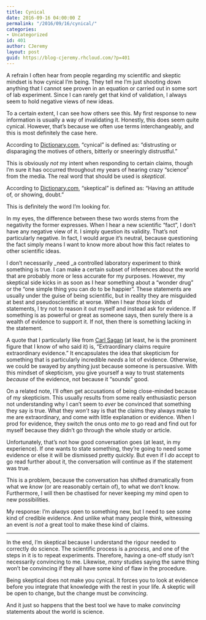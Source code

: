 ```yaml
---
title: Cynical
date: 2016-09-16 04:00:00 Z
permalink: "/2016/09/16/cynical/"
categories:
- Uncategorized
id: 401
author: CJeremy
layout: post
guid: https://blog-cjeremy.rhcloud.com/?p=401
---
```


A refrain I often hear from people regarding my scientific and skeptic mindset is how cynical I&#8217;m being. They tell me I&#8217;m just shooting down anything that I cannot see proven in an equation or carried out in some sort of lab experiment. Since I can rarely get that kind of validation, I always seem to hold negative views of new ideas.

To a certain extent, I can see how others see this. My first response to new information is usually a way of invalidating it. Honestly, this does seem quite cynical. However, that&#8217;s because we often use terms interchangeably, and this is most definitely the case here.

According to [Dictionary.com](http://www.dictionary.com/browse/cynical?s=t), &#8220;cynical&#8221; is defined as: &#8220;distrusting or disparaging the motives of others, bitterly or sneeringly distrustful.&#8221;

This is obviously _not_ my intent when responding to certain claims, though I&#8217;m sure it has occurred throughout my years of hearing crazy &#8220;science&#8221; from the media. The real word that should be used is _skeptical_.

According to [Dictionary.com](http://www.dictionary.com/browse/skeptical?s=t), &#8220;skeptical&#8221; is defined as: &#8220;Having an attitude of, or showing, doubt.&#8221;

This is definitely the word I&#8217;m looking for.

In my eyes, the difference between these two words stems from the negativity the former expresses. When I hear a new scientific &#8220;fact&#8221;, I don&#8217;t have any negative view of it. I simply question its validity. That&#8217;s not particularly negative. In fact, I would argue it&#8217;s neutral, because questioning the fact simply means I want to know more about how this fact relates to other scientific ideas.

I don&#8217;t necessarily _need _a controlled laboratory experiment to think something is true. I can make a certain subset of inferences about the world that are probably more or less accurate for my purposes. However, my skeptical side kicks in as soon as I hear something about a &#8220;wonder drug&#8221; or the &#8220;one simple thing you can do to be happier&#8221;. These statements are usually under the guise of being scientific, but in reality they are misguided at best and pseudoscientific at worse. When I hear _those_ kinds of statements, I try not to reason it out myself and instead ask for evidence. If something is as powerful or great as someone says, then surely there is a wealth of evidence to support it. If not, then there is something lacking in the statement.

A quote that I particularly like from [Carl Sagan](http://www.goodreads.com/quotes/50379-extraordinary-claims-require-extraordinary-evidence) (at least, he is the prominent figure that I know of who said it) is, &#8220;Extraordinary claims require extraordinary evidence.&#8221; It encapsulates the idea that skepticism for something that is particularly incredible _needs_ a lot of evidence. Otherwise, we could be swayed by anything just because someone is persuasive. With this mindset of skepticism, you give yourself a way to trust statements _because_ of the evidence, not because it &#8220;sounds&#8221; good.

On a related note, I&#8217;ll often get accusations of being close-minded because of my skepticism. This usually results from some really enthusiastic person not understanding why I can&#8217;t seem to _ever_ be convinced that something they say is true. What they _won&#8217;t_ say is that the claims they always make to me are extraordinary, and come with little explanation or evidence. When I prod for evidence, they switch the onus onto _me_ to go read and find out for myself because they didn&#8217;t go through the whole study or article.

Unfortunately, that&#8217;s not how good conversation goes (at least, in my experience). If one wants to state something, they&#8217;re going to need some evidence or else it will be dismissed pretty quickly. But even if I _do_ accept to go read further about it, the conversation will continue as if the statement was true.

This is a problem, because the conversation has shifted dramatically from what we _know_ (or are reasonably certain of), to what we don&#8217;t know. Furthermore, I will then be chastised for never keeping my mind open to new possibilities.

My response: I&#8217;m _always_ open to something new, but I need to see some kind of credible evidence. And unlike what many people think, witnessing an event is _not_ a great tool to make these kind of claims.

* * *

In the end, I&#8217;m skeptical because I understand the rigour needed to correctly do science. The scientific process is a _process_, and one of the steps in it is to repeat experiments. Therefore, having a one-off study isn&#8217;t necessarily convincing to me. Likewise, _many_ studies saying the same thing won&#8217;t be convincing if they all have some kind of flaw in the procedure.

Being skeptical does not make you cynical. It forces you to look at evidence before you integrate that knowledge with the rest in your life. A skeptic will be open to change, but the change must be _convincing_.

And it just so happens that the best tool we have to make _convincing_ statements about the world is science.